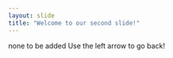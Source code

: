 ```yaml
---
layout: slide
title: "Welcome to our second slide!"
---
```

none to be added
Use the left arrow to go back!
